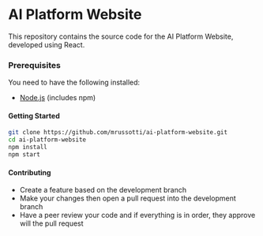 # AI Platform Website

This repository contains the source code for the AI Platform Website, developed using React.

### Prerequisites

You need to have the following installed:

- [Node.js](https://nodejs.org/) (includes npm)


#### Getting Started

   ```bash
   git clone https://github.com/mrussotti/ai-platform-website.git
   cd ai-platform-website
   npm install
   npm start
   ```

#### Contributing
- Create a feature based on the development branch
- Make your changes then open a pull request into the development branch
- Have a peer review your code and if everything is in order, they approve will the pull request
